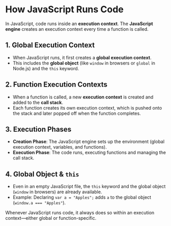 # How JavaScript Runs Code

In JavaScript, code runs inside an **execution context**. The **JavaScript engine** creates an execution context every time a function is called. 

## 1. Global Execution Context  
- When JavaScript runs, it first creates a **global execution context**.  
- This includes the **global object** (like `window` in browsers or `global` in Node.js) and the `this` keyword.

## 2. Function Execution Contexts  
- When a function is called, a new **execution context** is created and added to the **call stack**.  
- Each function creates its own execution context, which is pushed onto the stack and later popped off when the function completes.

## 3. Execution Phases  
- **Creation Phase**: The JavaScript engine sets up the environment (global execution context, variables, and functions).  
- **Execution Phase**: The code runs, executing functions and managing the call stack.

## 4. Global Object & `this`  
- Even in an empty JavaScript file, the `this` keyword and the global object (`window` in browsers) are already available.  
- Example: Declaring `var a = "Apples";` adds `a` to the global object (`window.a === "Apples"`).

Whenever JavaScript runs code, it always does so within an execution context—either global or function-specific.
